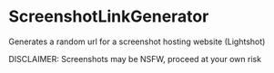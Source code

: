 # ScreenshotLinkGenerator
Generates a random url for a screenshot hosting website (Lightshot)

DISCLAIMER: Screenshots may be NSFW, proceed at your own risk
